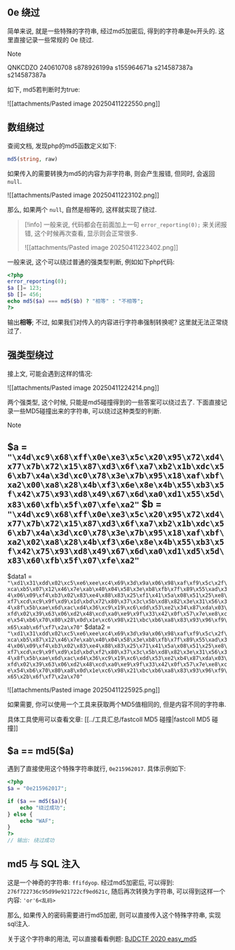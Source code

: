 ## 0e 绕过

简单来说, 就是一些特殊的字符串, 经过md5加密后, 得到的字符串是`0e`开头的. 这里直接记录一些常规的 0e 绕过.

> [!note]
> 
> QNKCDZO
> 240610708
> s878926199a
> s155964671a
> s214587387a
> s214587387a

如下, md5若判断时为true:

![[attachments/Pasted image 20250411222550.png]]

## 数组绕过

查阅文档, 发现php的md5函数定义如下:

```php
md5(string, raw)
```

如果传入的需要转换为md5的内容为非字符串, 则会产生报错, 但同时, 会返回 `null`.

![[attachments/Pasted image 20250411223102.png]]

那么, 如果两个 `null`, 自然是相等的, 这样就实现了绕过.

>[!info]
> 一般来说, 代码都会在前面加上一句 `error_reporting(0);` 来关闭报错, 这个时候再次查看, 显示则会正常很多.
> 
> ![[attachments/Pasted image 20250411223402.png]]

一般来说, 这个可以绕过普通的强类型判断, 例如如下php代码:

```php
<?php
error_reporting(0);
$a []= 123;
$b []= 456;
echo md5($a) === md5($b) ? "相等" : "不相等";
?>
```

输出**相等**; 不过, 如果我们对传入的内容进行字符串强制转换呢? 这里就无法正常绕过了.

## 强类型绕过

接上文, 可能会遇到这样的情况:

![[attachments/Pasted image 20250411224214.png]]

两个强类型, 这个时候, 只能是md5碰撞得到的一些答案可以绕过去了. 下面直接记录一些MD5碰撞出来的字符串, 可以绕过这种类型的判断.

> [!note]
> \$a = `"\x4d\xc9\x68\xff\x0e\xe3\x5c\x20\x95\x72\xd4\x77\x7b\x72\x15\x87\xd3\x6f\xa7\xb2\x1b\xdc\x56\xb7\x4a\x3d\xc0\x78\x3e\x7b\x95\x18\xaf\xbf\xa2\x00\xa8\x28\x4b\xf3\x6e\x8e\x4b\x55\xb3\x5f\x42\x75\x93\xd8\x49\x67\x6d\xa0\xd1\x55\x5d\x83\x60\xfb\x5f\x07\xfe\xa2"`
> \$b = `"\x4d\xc9\x68\xff\x0e\xe3\x5c\x20\x95\x72\xd4\x77\x7b\x72\x15\x87\xd3\x6f\xa7\xb2\x1b\xdc\x56\xb7\x4a\x3d\xc0\x78\x3e\x7b\x95\x18\xaf\xbf\xa2\x02\xa8\x28\x4b\xf3\x6e\x8e\x4b\x55\xb3\x5f\x42\x75\x93\xd8\x49\x67\x6d\xa0\xd1\xd5\x5d\x83\x60\xfb\x5f\x07\xfe\xa2"`
> ---
> \$data1 = `"\xd1\x31\xdd\x02\xc5\xe6\xee\xc4\x69\x3d\x9a\x06\x98\xaf\xf9\x5c\x2f\xca\xb5\x07\x12\x46\x7e\xab\x40\x04\x58\x3e\xb8\xfb\x7f\x89\x55\xad\x34\x06\x09\xf4\xb3\x02\x83\xe4\x88\x83\x25\xf1\x41\x5a\x08\x51\x25\xe8\xf7\xcd\xc9\x9f\xd9\x1d\xbd\x72\x80\x37\x3c\x5b\xd8\x82\x3e\x31\x56\x34\x8f\x5b\xae\x6d\xac\xd4\x36\xc9\x19\xc6\xdd\x53\xe2\x34\x87\xda\x03\xfd\x02\x39\x63\x06\xd2\x48\xcd\xa0\xe9\x9f\x33\x42\x0f\x57\x7e\xe8\xce\x54\xb6\x70\x80\x28\x0d\x1e\xc6\x98\x21\xbc\xb6\xa8\x83\x93\x96\xf9\x65\xab\x6f\xf7\x2a\x70"`
> \$data2 = `"\xd1\x31\xdd\x02\xc5\xe6\xee\xc4\x69\x3d\x9a\x06\x98\xaf\xf9\x5c\x2f\xca\xb5\x87\x12\x46\x7e\xab\x40\x04\x58\x3e\xb8\xfb\x7f\x89\x55\xad\x34\x06\x09\xf4\xb3\x02\x83\xe4\x88\x83\x25\x71\x41\x5a\x08\x51\x25\xe8\xf7\xcd\xc9\x9f\xd9\x1d\xbd\xf2\x80\x37\x3c\x5b\xd8\x82\x3e\x31\x56\x34\x8f\x5b\xae\x6d\xac\xd4\x36\xc9\x19\xc6\xdd\x53\xe2\xb4\x87\xda\x03\xfd\x02\x39\x63\x06\xd2\x48\xcd\xa0\xe9\x9f\x33\x42\x0f\x57\x7e\xe8\xce\x54\xb6\x70\x80\xa8\x0d\x1e\xc6\x98\x21\xbc\xb6\xa8\x83\x93\x96\xf9\x65\x2b\x6f\xf7\x2a\x70"`

![[attachments/Pasted image 20250411225925.png]]

如果需要, 你可以使用一个工具来获取两个MD5值相同的, 但是内容不同的字符串. 

具体工具使用可以查看文章: [[../工具汇总/fastcoll MD5 碰撞|fastcoll MD5 碰撞]]
## \$a == md5($a)

遇到了直接使用这个特殊字符串就行, `0e215962017`. 具体示例如下:

```php
<?php
$a = "0e215962017";

if ($a == md5($a)){
	echo "绕过成功";
} else {
	echo "WAF";
}
?>
// 输出: 绕过成功
```

## md5 与 SQL 注入

这是一个神奇的字符串: `ffifdyop`. 经过md5加密后, 可以得到: `276f722736c95d99e921722cf9ed621c`, 随后再次转换为字符串, 可以得到这样一个内容: `'or'6<乱码>`

那么, 如果传入的密码需要进行md5加密, 则可以直接传入这个特殊字符串, 实现sql注入.

关于这个字符串的用法, 可以直接看看例题: [BJDCTF 2020 easy_md5](https://www.nssctf.cn/problem/713)
